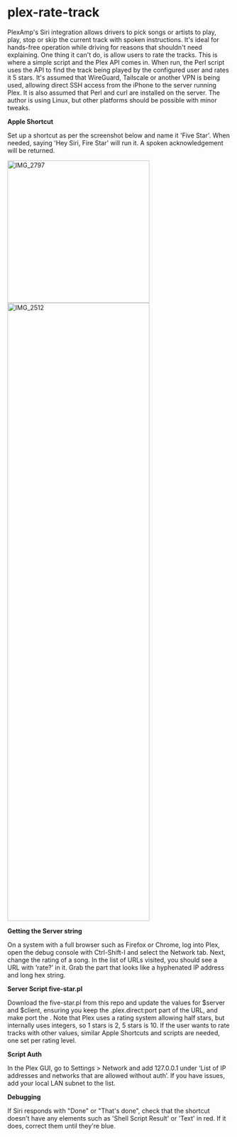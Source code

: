 # plex-rate-track

PlexAmp's Siri integration allows drivers to pick songs or artists to play, play, stop or skip the current track with spoken instructions.
It's ideal for hands-free operation while driving for reasons that shouldn't need explaining.
One thing it can't do, is allow users to rate the tracks. This is where a simple script and the Plex API comes in.
When run, the Perl script uses the API to find the track being played by the configured user and rates it 5 stars.
It's assumed that WireGuard, Tailscale or another VPN is being used, allowing direct SSH access from the iPhone to the server running Plex.
It is also assumed that Perl and curl are installed on the server. The author is using Linux, but other platforms should be possible with minor tweaks.

**Apple Shortcut**

Set up a shortcut as per the screenshot below and name it 'Five Star'. When needed, saying 'Hey Siri, Fire Star' will run it. A spoken acknowledgement will be returned.

<img width="320" alt="IMG_2797" src="https://github.com/user-attachments/assets/c1051650-a560-4ebd-badb-66e864cd7980" />
<img width="320" height="1389" alt="IMG_2512" src="https://github.com/user-attachments/assets/1112a48c-0cdf-4f57-a0fa-d238fbd2f744" />

**Getting the Server string**

On a system with a full browser such as Firefox or Chrome, log into Plex, open the debug console with Ctrl-Shift-I and select the Network tab.
Next, change the rating of a song. In the list of URLs visited, you should see a URL with ‘rate?’ in it.
Grab the part that looks like a hyphenated IP address and long hex string.

**Server Script five-star.pl**

Download the five-star.pl from this repo and update the values for $server and $client, ensuring you keep the .plex.direct:port part of the URL, and make port the .
Note that Plex uses a rating system allowing half stars, but internally uses integers, so 1 stars is 2, 5 stars is 10.
If the user wants to rate tracks with other values, similar Apple Shortcuts and scripts are needed, one set per rating level.

**Script Auth**

In the Plex GUI, go to Settings > Network and add 127.0.0.1 under ‘List of IP addresses and networks that are allowed without auth’. If you have issues, add your local LAN subnet to the list.

**Debugging**

If Siri responds with "Done" or "That's done", check that the shortcut doesn't have any elements such as 'Shell Script Result' or 'Text' in red. If it does, correct them until they're blue.

